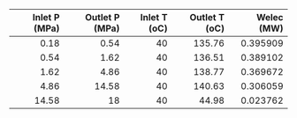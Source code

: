 |   Inlet P (MPa) |   Outlet P (MPa) |   Inlet T (oC) |   Outlet T (oC) |   Welec (MW) |
|----------------:|-----------------:|---------------:|----------------:|-------------:|
|            0.18 |             0.54 |             40 |          135.76 |     0.395909 |
|            0.54 |             1.62 |             40 |          136.51 |     0.389102 |
|            1.62 |             4.86 |             40 |          138.77 |     0.369672 |
|            4.86 |            14.58 |             40 |          140.63 |     0.306059 |
|           14.58 |            18    |             40 |           44.98 |     0.023762 |